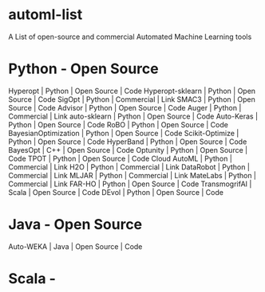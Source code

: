 # automl-list
A List of open-source and commercial Automated Machine Learning tools 

# Python - Open Source
Hyperopt              | Python | Open Source | Code
Hyperopt-sklearn      | Python | Open Source | Code
SigOpt                | Python | Commercial  | Link
SMAC3                 | Python | Open Source | Code
Advisor               | Python | Open Source | Code
Auger                 | Python | Commercial  | Link
auto-sklearn          | Python | Open Source | Code
Auto-Keras            | Python | Open Source | Code
RoBO                  | Python | Open Source | Code
BayesianOptimization  | Python | Open Source | Code
Scikit-Optimize       | Python | Open Source | Code
HyperBand             | Python | Open Source | Code
BayesOpt              | C++    | Open Source | Code
Optunity              | Python | Open Source | Code
TPOT                  | Python | Open Source | Code
Cloud AutoML          | Python | Commercial  | Link
H2O                   | Python | Commercial  | Link
DataRobot             | Python | Commercial  | Link
MLJAR                 | Python | Commercial  | Link
MateLabs              | Python | Commercial  | Link
FAR-HO                | Python | Open Source | Code
TransmogrifAI         | Scala  | Open Source | Code
DEvol                 | Python | Open Source | Code


# Java - Open Source
Auto-WEKA             | Java   | Open Source | Code

# Scala - 
